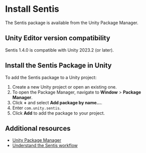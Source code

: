 # Install Sentis

The Sentis package is available from the Unity Package Manager.

## Unity Editor version compatibility

Sentis 1.4.0 is compatible with Unity 2023.2 (or later). 

## Install the Sentis Package in Unity

To add the Sentis package to a Unity project:
1. Create a new Unity project or open an existing one.
2. To open the Package Manager, navigate to **Window** > **Package Manager**.
3. Click **+** and select **Add package by name...**.
4. Enter `com.unity.sentis`.
5. Click **Add** to add the package to your project.

## Additional resources

- [Unity Package Manager](https://docs.unity3d.com/2023.3/Documentation/Manual/upm-ui.html)
- [Understand the Sentis workflow](understand-sentis-workflow.md)

